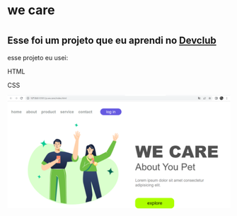 <h1> we care<h1>
<h2>Esse foi um projeto que eu aprendi no <a href="https://rodolfomori.com.br/devclub">Devclub</a></h2>
  <p>esse projeto eu usei:</p>
  <p>HTML</p>
  <p>CSS</p> 
  <img src="https://github.com/willianfelipe22/p.we.care/blob/master/assets/we%20care%20pc.png?raw=true"width=800px/>
 
  
